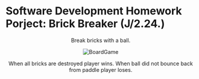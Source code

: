 # Software Development Homework Porject: Brick Breaker (J/2.24.)

<p align="center">
  Break bricks with a ball.
</p>
  <p align="center">
  <img src="https://github.com/INBPM0420L/homework-project-szarkamarci/blob/master/GamePlay.png?raw=true" alt="BoardGame"/>
  </p>
  <p align="center">
   When all bricks are destroyed player wins.
   When ball did not bounce back from paddle player loses.
  </p>



